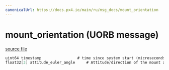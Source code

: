```yaml
---
canonicalUrl: https://docs.px4.io/main/ru/msg_docs/mount_orientation
---
```


# mount_orientation (UORB message)



[source file](https://github.com/PX4/PX4-Autopilot/blob/release/1.13/msg/mount_orientation.msg)

```c
uint64 timestamp                # time since system start (microseconds)
float32[3] attitude_euler_angle     # Attitude/direction of the mount as euler angles in rad

```
